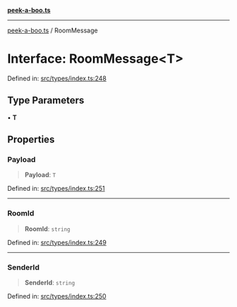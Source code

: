 [**peek-a-boo.ts**](../README.md)

***

[peek-a-boo.ts](../globals.md) / RoomMessage

# Interface: RoomMessage\<T\>

Defined in: [src/types/index.ts:248](https://github.com/WinterSunset95/peek-a-boo.ts/blob/8815e721cff6128fa9f7e41ee6186f9acba0c30f/src/types/index.ts#L248)

## Type Parameters

• **T**

## Properties

### Payload

> **Payload**: `T`

Defined in: [src/types/index.ts:251](https://github.com/WinterSunset95/peek-a-boo.ts/blob/8815e721cff6128fa9f7e41ee6186f9acba0c30f/src/types/index.ts#L251)

***

### RoomId

> **RoomId**: `string`

Defined in: [src/types/index.ts:249](https://github.com/WinterSunset95/peek-a-boo.ts/blob/8815e721cff6128fa9f7e41ee6186f9acba0c30f/src/types/index.ts#L249)

***

### SenderId

> **SenderId**: `string`

Defined in: [src/types/index.ts:250](https://github.com/WinterSunset95/peek-a-boo.ts/blob/8815e721cff6128fa9f7e41ee6186f9acba0c30f/src/types/index.ts#L250)
